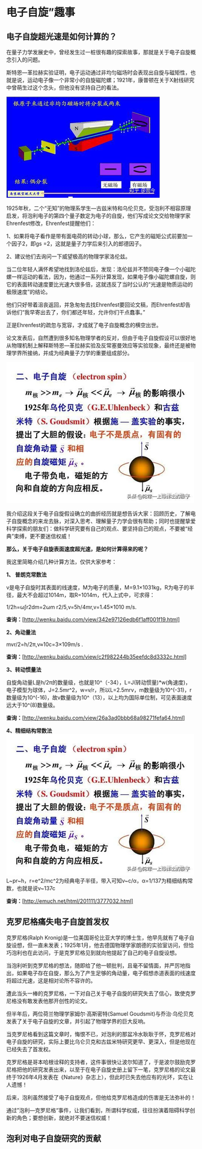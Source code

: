 # 电子自旋”趣事

## 电子自旋超光速是如何计算的？

在量子力学发展史中，曾经发生过一桩很有趣的探索故事，那就是关于电子自旋概念引入的问题。

斯特恩—革拉赫实验证明，电子运动通过非均匀磁场时会表现出自旋与磁矩性，也就是说，运动电子像一个非常小的自旋磁陀螺；1921年，康普顿在关于X射线研究中曾萌生过这个念头，但他没有坚持自己的看法。

![](assets/vae01.webp)

1925年秋，二个“无知”的物理系学生—古兹米特和乌伦贝克，受泡利不相容原理启发，将泡利电子的第四个量子数定为电子的自旋，他们写成论文交给物理学家Ehrenfest修改，Ehrenfest提醒他们：

1、如果将电子看作是带有面电荷的转动小球，那么，它产生的磁矩公式前要加一个因子2，即gs =2，这就是量子力学后来引入的郎德因子。

2、建议他们去询问一下威望极高的物理学家洛伦兹。

当二位年轻人满怀希望地找到洛伦兹后，发现：洛伦兹并不赞同电子像一个小磁陀螺一样运动的看法，因为，他通过一系列计算发现，如果电子像小磁陀螺自旋，则它的表面转动速度要比光速大很多倍，这就违反了当时公认的“光速是物质运动的极限速度”的结论。

他们只好带着沮丧返回，并急匆匆去找Ehrenfest要回论文稿，而Ehrenfest却告诉他们“我早寄出去了，你们都还年轻，允许你们干点蠢事。”

正是Ehrenfest的疏忽与宽容，才成就了电子自旋概念的横空出世。

论文发表后，自然遭到很多知名物理学者的反对，但由于电子自旋假设可以很好地从物理机制上解释斯特恩—革拉赫实验及反常塞曼效应等实验现象，最终还是被物理学界所接纳，并成为经典量子力学的重要组成部分。

![](assets/vae02.webp)

我介绍这段关于电子自旋假设确立的曲折经历就是想告诉大家：回顾历史，了解电子自旋概念的来龙去脉，对深入思考、理解量子力学会很有帮助；同时也提醒挚爱科学探索的朋友们：做科学研究要有自己的观点、要坚持自己的观点，不要被“经典”束缚，更不要迷信权威！

**那么，关于电子自旋表面速度超光速，是如何计算得来的呢？**

我这里简略介绍几种计算方法，仅供大家参考：

**1、 普朗克常数法**

v是电子自旋时其表面的线速度，M为电子的质量，M=9.1×1031kg，R为电子的半径，最大不会超过1014m，取R=1014m，代入上式中，可求得：

1/2h=ωʃr2dm=2ωm r2/5,v=5h/4mr,v=1.45×1010 m/s.

**查询：**[http://wenku.baidu.com/view/342e97126edb6f1aff001f19.html]

**2、角动量法**

mvr/2=h/2π,v≈10c=3×109m/s .

**查询：**[http://wenku.baidu.com/view/c2f982244b35eefdc8d3332c.html]

**3、转动惯量法**

自旋角动量L是h/2π的数量级，也就是10^（-34），L=J(转动惯量)\*w(角速度)，电子模型为球体，J=2.5mr^2，w=v/r，所以L=2.5mrv，m数量级为10^(-31)，r数量级为10^(-16)，故v数量级为10^（13），以上均为国际单位制，可见表面速度远大于10^(8)数量级。

**查询：**[http://wenku.baidu.com/view/26a3ad0bbb68a98271fefa64.html]

**4、精细结构常数法**
![](assets/vae02.webp)
L~pr~h，r=e^2/mc^2为经典电子半径，带入可知v~c/α，α=1/137为精细结构常数，也就是说v~137c

**查询：**[http://emuch.net/html/201111/3777032.html]

## 克罗尼格痛失电子自旋首发权 

克罗尼格(Ralph Kronig)是一位美国哥伦比亚大学的博士生，他早先就有了电子自旋设想，但一直未发表；1925年1月，他去德国物理学家朗德的实验室访问，但恰巧泡利也在此访问，于是克罗尼格见到就向他提起了自己的电子自旋设想。  

当泡利听到克罗尼格的想法，随即给了他一顿批判，且毫不留情面，并严厉地指出，如果电子存在自旋，那么为了产生足够的角动量，电子假想赤道表面的线速度将超过光速，这是相对论所不容许的。  

遭此当头一棒的克罗尼格，一下对自己关于电子自旋的研究失去了信心，致使克罗尼格没有敢发表他那开创性的论文。  

但半年后，两位荷兰物理学家姆尔·高斯密特(Samuel Goudsmit)与乔治·乌伦贝克发表了关于电子自旋的文章，并引起了物理学界的巨大反响。  

当克罗尼格看到这篇文章时，悔恨不已，对泡利的那盆冷水耿耿于怀，克罗尼格对电子自旋的研究，实际上要比乌仑贝克和古兹米特研究更早、更深入，但是他现在已经失去了首发权。  

克罗尼格是哥本哈根诠释的支持者，这件事很快让波尔知道了，于是波尔鼓励克罗尼格把他的研究发表出来，以至于在电子自旋史册上留下一笔，克罗尼格的论文最终于1926年4月发表在《Nature》杂志上），但此时已失去他应有的光环，实在让人遗憾！  

后来，泡利虽然接受了电子自旋观点，但他给克罗尼格造成的伤害是无法弥补的！  

通过”泡利—克罗尼格“事件，让我们看到，所谓科学权威，往往扮演着阻碍科学创新的角色；要想创新，就绝对不要迷信权威！ 

## 泡利对电子自旋研究的贡献 

